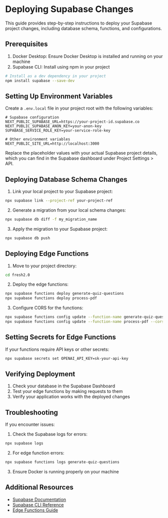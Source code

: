 # Deploying Supabase Changes

This guide provides step-by-step instructions to deploy your Supabase project changes, including database schema, functions, and configurations.

## Prerequisites

1. Docker Desktop: Ensure Docker Desktop is installed and running on your machine
2. Supabase CLI: Install using npm in your project

```bash
# Install as a dev dependency in your project
npm install supabase --save-dev
```

## Setting Up Environment Variables

Create a `.env.local` file in your project root with the following variables:

```
# Supabase configuration
NEXT_PUBLIC_SUPABASE_URL=https://your-project-id.supabase.co
NEXT_PUBLIC_SUPABASE_ANON_KEY=your-anon-key
SUPABASE_SERVICE_ROLE_KEY=your-service-role-key

# Other environment variables
NEXT_PUBLIC_SITE_URL=http://localhost:3000
```

Replace the placeholder values with your actual Supabase project details, which you can find in the Supabase dashboard under Project Settings > API.

## Deploying Database Schema Changes

1. Link your local project to your Supabase project:

```bash
npx supabase link --project-ref your-project-ref
```

2. Generate a migration from your local schema changes:

```bash
npx supabase db diff -f my_migration_name
```

3. Apply the migration to your Supabase project:

```bash
npx supabase db push
```

## Deploying Edge Functions

1. Move to your project directory:

```bash
cd fresh2.0
```

2. Deploy the edge functions:

```bash
npx supabase functions deploy generate-quiz-questions
npx supabase functions deploy process-pdf
```

3. Configure CORS for the functions:

```bash
npx supabase functions config update --function-name generate-quiz-questions --cors-allowed-origins 'https://your-domain.com'
npx supabase functions config update --function-name process-pdf --cors-allowed-origins 'https://your-domain.com'
```

## Setting Secrets for Edge Functions

If your functions require API keys or other secrets:

```bash
npx supabase secrets set OPENAI_API_KEY=sk-your-api-key
```

## Verifying Deployment

1. Check your database in the Supabase Dashboard
2. Test your edge functions by making requests to them
3. Verify your application works with the deployed changes

## Troubleshooting

If you encounter issues:

1. Check the Supabase logs for errors:

```bash
npx supabase logs
```

2. For edge function errors:

```bash
npx supabase functions logs generate-quiz-questions
```

3. Ensure Docker is running properly on your machine

## Additional Resources

- [Supabase Documentation](https://supabase.com/docs)
- [Supabase CLI Reference](https://supabase.com/docs/reference/cli/introduction)
- [Edge Functions Guide](https://supabase.com/docs/guides/functions) 